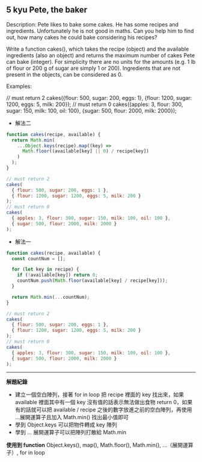 ## 5 kyu Pete, the baker

Description:
Pete likes to bake some cakes. He has some recipes and ingredients. Unfortunately he is not good in maths. Can you help him to find out, how many cakes he could bake considering his recipes?

Write a function cakes(), which takes the recipe (object) and the available ingredients (also an object) and returns the maximum number of cakes Pete can bake (integer). For simplicity there are no units for the amounts (e.g. 1 lb of flour or 200 g of sugar are simply 1 or 200). Ingredients that are not present in the objects, can be considered as 0.

Examples:

// must return 2
cakes({flour: 500, sugar: 200, eggs: 1}, {flour: 1200, sugar: 1200, eggs: 5, milk: 200});
// must return 0
cakes({apples: 3, flour: 300, sugar: 150, milk: 100, oil: 100}, {sugar: 500, flour: 2000, milk: 2000});

- 解法二

```js
function cakes(recipe, available) {
  return Math.min(
    ...Object.keys(recipe).map((key) =>
      Math.floor((available[key] || 0) / recipe[key])
    )
  );
}

// must return 2
cakes(
  { flour: 500, sugar: 200, eggs: 1 },
  { flour: 1200, sugar: 1200, eggs: 5, milk: 200 }
);
// must return 0
cakes(
  { apples: 3, flour: 300, sugar: 150, milk: 100, oil: 100 },
  { sugar: 500, flour: 2000, milk: 2000 }
);
```

- 解法一

```js
function cakes(recipe, available) {
  const countNum = [];

  for (let key in recipe) {
    if (!available[key]) return 0;
    countNum.push(Math.floor(available[key] / recipe[key]));
  }

  return Math.min(...countNum);
}

// must return 2
cakes(
  { flour: 500, sugar: 200, eggs: 1 },
  { flour: 1200, sugar: 1200, eggs: 5, milk: 200 }
);
// must return 0
cakes(
  { apples: 3, flour: 300, sugar: 150, milk: 100, oil: 100 },
  { sugar: 500, flour: 2000, milk: 2000 }
);
```

---

**解題紀錄**

- 建立一個空白陣列，接著 for in loop 把 recipe 裡面的 key 找出來，如果 available 裡面其中有一個 key 沒有值的話表示無法做出食物 return 0，如果有的話就可以把 available / recipe 之後的數字放進之前的空白陣列，再使用 ...展開運算子且加入 Math.min() 找出最小值即可
- 學到 Object.keys 可以把物件轉成 key 陣列
- 學到 ... 展開運算子可以把陣列打散給 Math.min

**使用到 function**
Object.keys(), map(), Math.floor(), Math.min(), ...（展開運算子）, for in loop
